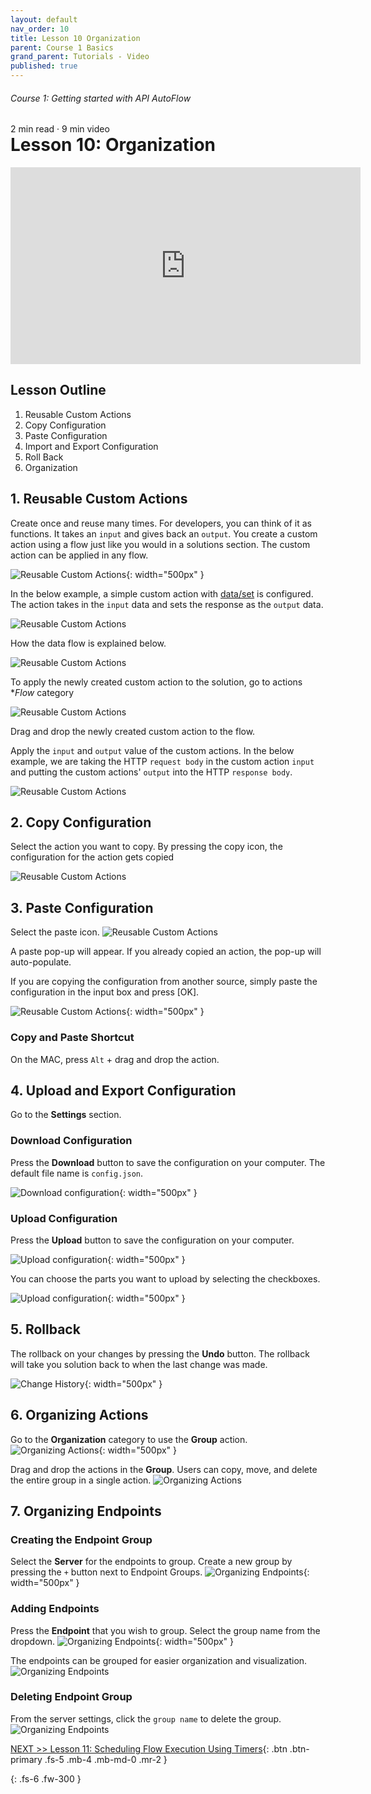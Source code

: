 ```yaml
---
layout: default
nav_order: 10
title: Lesson 10 Organization
parent: Course 1 Basics
grand_parent: Tutorials - Video
published: true
---
```

<h6>Course 1: Getting started with API AutoFlow</h6>
2 min read · 9 min video
<h1 style="margin-top:0">Lesson 10: Organization</h1>

<iframe width="560" height="315" src="https://www.youtube.com/embed/F80P-AIcGIs" title="YouTube video player" frameborder="0" allow="accelerometer; autoplay; clipboard-write; encrypted-media; gyroscope; picture-in-picture" allowfullscreen></iframe>

## Lesson Outline

1. Reusable Custom Actions
2. Copy Configuration
3. Paste Configuration
3. Import and Export Configuration
4. Roll Back
5. Organization

## 1\. Reusable Custom Actions

Create once and reuse many times. For developers, you can think of it as functions.  It takes an `input` and gives back an `output`.  You create a custom action using a flow just like you would in a solutions section. The custom action can be applied in any flow.

![Reusable Custom Actions](/assets/images/tutorial-custom-action.png){: width="500px" }

In the below example, a simple custom action with [data/set](/docs/internal-actions/data/set/) is configured.  The action takes in the `input` data and sets the response as the `output` data.

![Reusable Custom Actions](/assets/images/tutorial-custom-action-1.png)

How the data flow is explained below. 

![Reusable Custom Actions](/assets/images/tutorial-custom-action-1-1.png)

To apply the newly created custom action to the solution, go to actions **Flow* category

![Reusable Custom Actions](/assets/images/tutorial-custom-action-2.png)

Drag and drop the newly created custom action to the flow. 

Apply the `input` and `output` value of the custom actions.  In the below example, we are taking the HTTP `request body` in the custom action `input` and putting the custom actions' `output` into the HTTP `response body`.

![Reusable Custom Actions](/assets/images/tutorial-custom-action-3.png)


## 2\. Copy Configuration

Select the action you want to copy.  By pressing the copy icon, the configuration for the action gets copied

![Reusable Custom Actions](/assets/images/tutorial-copy.png)

## 3\. Paste Configuration

Select the paste icon.
![Reusable Custom Actions](/assets/images/tutorial-paste.png)

A paste pop-up will appear.  If you already copied an action, the pop-up will auto-populate.

If you are copying the configuration from another source, simply paste the configuration in the input box and press [OK].

![Reusable Custom Actions](/assets/images/tutorial-paste-1.png){: width="500px" }

### Copy and Paste Shortcut

On the MAC, press `Alt` + drag and drop the action.



## 4\. Upload and Export Configuration

Go to the **Settings** section.

### Download Configuration

Press the **Download** button to save the configuration on your computer. The default file name is `config.json`.

![Download configuration](/assets/images/tutorial-config-download.png){: width="500px" }

### Upload Configuration

Press the **Upload** button to save the configuration on your computer. 

![Upload configuration](/assets/images/tutorial-config-upload.png){: width="500px" }

You can choose the parts you want to upload by selecting the checkboxes.

![Upload configuration](/assets/images/tutorial-config-upload-1.png){: width="500px" }


## 5\. Rollback

The rollback on your changes by pressing the **Undo** button.  The rollback will take you solution back to when the last change was made.

![Change History](/assets/images/tutorial-change-history.png){: width="500px" }


## 6\. Organizing Actions

Go to the **Organization** category to use the **Group** action.
![Organizing Actions](/assets/images/tutorial-organizing-actions.png){: width="500px" }

Drag and drop the actions in the **Group**. Users can copy, move, and delete the entire group in a single action.
![Organizing Actions](/assets/images/tutorial-organizing-actions-1.png)

## 7\. Organizing Endpoints

### Creating the Endpoint Group
Select the **Server** for the endpoints to group.  Create a new group by pressing the `+` button next to Endpoint Groups.
![Organizing Endpoints](/assets/images/tutorial-organizing-endpoints.png){: width="500px" }

### Adding Endpoints
Press the **Endpoint** that you wish to group.  Select the group name from the dropdown.
![Organizing Endpoints](/assets/images/tutorial-organizing-endpoints-1.png){: width="500px" }

The endpoints can be grouped for easier organization and visualization.
![Organizing Endpoints](/assets/images/tutorial-organizing-endpoints-3.png)

### Deleting Endpoint Group

From the server settings, click the `group name` to delete the group.
![Organizing Endpoints](/assets/images/tutorial-organizing-endpoints-4.png)


<!-- {% include in_line_banner_config.html config_title="Organization" config_url="/assets/configs/_____.json" %} -->


[NEXT >> Lesson 11: Scheduling Flow Execution Using Timers](/docs/tutorial-video/course-1-basics/lesson-11-timers/){: .btn .btn-primary .fs-5 .mb-4 .mb-md-0 .mr-2 }

{: .fs-6 .fw-300 }